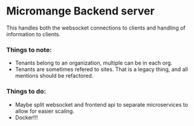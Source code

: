 # Micromange Backend server

This handles both the websocket connections to clients and handling of information to clients.

### Things to note:
 - Tenants belong to an organization, multiple can be in each org.
 - Tenants are sometimes refered to sites. That is a legacy thing, and all mentions should be refactored.

### Things to do:
 - Maybe split websocket and frontend api to separate microservices to allow for easier scaling.
 - Docker!!!

